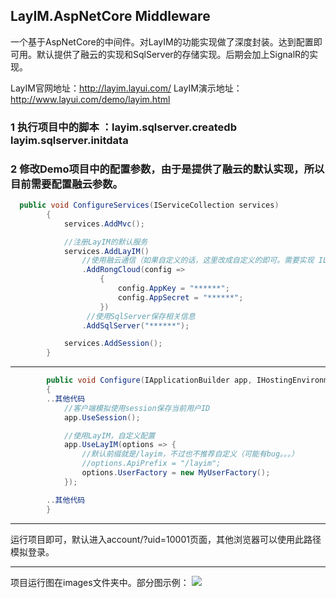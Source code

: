 ## LayIM.AspNetCore Middleware

一个基于AspNetCore的中间件。对LayIM的功能实现做了深度封装。达到配置即可用。默认提供了融云的实现和SqlServer的存储实现。后期会加上SignalR的实现。

LayIM官网地址：http://layim.layui.com/
LayIM演示地址：http://www.layui.com/demo/layim.html

### 1 执行项目中的脚本 ：layim.sqlserver.createdb layim.sqlserver.initdata
### 2 修改Demo项目中的配置参数，由于是提供了融云的默认实现，所以目前需要配置融云参数。
```c#
  public void ConfigureServices(IServiceCollection services)
        {
            services.AddMvc();

            //注册LayIM的默认服务
            services.AddLayIM()
                //使用融云通信（如果自定义的话，这里改成自定义的即可。需要实现 ILayIMServer接口）
                .AddRongCloud(config =>
                    {
                        config.AppKey = "******";
                        config.AppSecret = "******";
                    })
                 //使用SqlServer保存相关信息
                .AddSqlServer("******");

            services.AddSession();
        }
```
---
``` c#
        public void Configure(IApplicationBuilder app, IHostingEnvironment env)
        {
	    ..其他代码
            //客户端模拟使用session保存当前用户ID
            app.UseSession();

            //使用LayIM，自定义配置
            app.UseLayIM(options => {
                //默认前缀就是/layim，不过也不推荐自定义（可能有bug。。。）
                //options.ApiPrefix = "/layim";
                options.UserFactory = new MyUserFactory();
            });

	    ..其他代码
        }
```

---
运行项目即可，默认进入account/?uid=10001页面，其他浏览器可以使用此路径模拟登录。

--- 
项目运行图在images文件夹中。部分图示例：
![](http://img1.gurucv.com/image/2018/6/2/9eb97dc360cb42fca59c757e6fa2511c.png)
